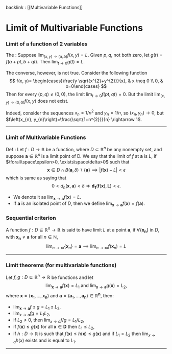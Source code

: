 backlink : [[Multivariable Functions]]

# Limit of Multivariable Functions
### Limit of a function of 2 variables
<span class="orange">The</span> : Suppose $\lim _{(x, y) \rightarrow(a, b)} f(x, y)=L$. Given $p, q$, not both zero, let $g(t)=f(a+p t, b+q t)$. Then $\lim _{t \rightarrow 0} g(t)=L$.

The converse, however, is not true. Consider the following function
$$
f(x, y)= \begin{cases}\frac{y \sqrt{x^{2}+y^{2}}}{x}, & x \neq 0 \\ 0, & x=0\end{cases}
$$
Then for every $(p, q) \neq(0,0)$, the limit $\lim _{t \rightarrow 0} f(p t, q t)=0$. But the limit $\lim _{(x, y) \rightarrow(0,0)} f(x, y)$ does not exist.

Indeed, consider the sequences $x_{n}=1 / n^{2}$ and $y_{n}=1 / n$, so $\left(x_{n}, y_{n}\right) \rightarrow 0$, but $f\left(x_{n}, y_{n}\right)=\frac{\sqrt{1+n^{2}}}{n} \rightarrow 1$.

---
### Limit of Multivariable Functions
<span class="blue">Def</span> : Let $f: D \rightarrow \mathbb{R}$ be a function, where $D \subset \mathbb{R}^{n}$ be any nonempty set, and suppose $\mathbf{a} \in \mathbb{R}^{n}$ is a limit point of D. 
We say that the limit of $f$ at $\mathbf{a}$ is $L$, if $\forall\space\epsilon>0, \exists\space\delta>0$ such that
$$\mathbf{x} \in D \cap B(\mathbf{a}, \delta) \backslash\{\mathbf{a}\} \implies |f(\mathbf{x})-L|<\epsilon$$
which is same as saying that
$$
0<d_{n}(\mathbf{x}, \mathbf{a})<\delta \Rightarrow \mathbf{d}_{\mathbf{1}}(\mathbf{f}(\mathbf{x}), \mathbf{L})<\epsilon .
$$

- We denote it as $\lim _{\mathbf{x} \rightarrow \mathbf{a}} f(\mathbf{x})=L$.
- If $\mathbf{a}$ is an isolated point of $D$, then we define $\lim _{\mathbf{x} \rightarrow \mathbf{a}} f(\mathbf{x})=f(\mathbf{a})$.

### Sequential criterion
A function $f: D \subseteq \mathbb{R}^{n} \rightarrow \mathbb{R}$ is said to have limit $L$ at a point $\mathbf{a}$, if $\forall\left\{\mathbf{x}_{\mathbf{n}}\right\}$ in $D$, with $\mathbf{x}_{\mathbf{n}} \neq \mathbf{a}$ for all $n \in \mathbb{N}$, 
$$\lim_{n\rightarrow{\infty}}{\{{\mathbf{x}}_n\}}=\mathbf{a} \implies \lim_{n\rightarrow{\infty}}{f({\mathbf{x}}_n)} = L$$

---
### Limit theorems (for multivariable functions)
Let $f, g: D \subseteq \mathbb{R}^{n} \longrightarrow \mathbb{R}$ be functions and let
$$
\lim _{\mathbf{x} \rightarrow \mathbf{a}} f(\mathbf{x})=L_{1} \text { and } \lim _{\mathbf{x} \rightarrow \mathbf{a}} g(\mathbf{x})=L_{2},
$$
where $\mathbf{x}=\left(\mathbf{x}_{1}, \ldots, \mathbf{x}_{\mathbf{n}}\right)$ and $\mathbf{a}=\left(\mathbf{a}_{1}, \ldots, \mathbf{a}_{\mathbf{n}}\right) \in \mathbb{R}^{\mathbf{n}}$, then:
- $\lim _{\mathbf{x} \rightarrow \mathbf{a}} f \pm g=L_{1} \pm L_{2}$,
- $\lim _{x \rightarrow a} f g=L_{1} L_{2}$,
- if $L_{2} \neq 0$, then $\lim _{x \rightarrow a} f / g=L_{1} / L_{2}$,
- if $f(\mathbf{x}) \leq g(\mathbf{x})$ for all $\mathbf{x} \in \mathbf{D}$ then $L_{1} \leq L_{2}$,
- if $h: D \rightarrow \mathbb{R}$ is such that $f(\mathbf{x}) \leq h(\mathbf{x}) \leq g(\mathbf{x})$ and if $L_{1}=L_{2}$ then $\lim _{x \rightarrow a} h(x)$ exists and is equal to $L_{1}$.

---
